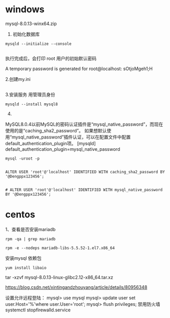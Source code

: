 # windows

mysql-8.0.13-winx64.zip

1. 初始化数据库

~~~
mysqld --initialize --console


~~~


执行完成后，会打印 root 用户的初始默认密码

 A temporary password is generated for root@localhost: sOtjoMgeh1;H

2.创建my.ini

~~~

~~~

3.安装服务
 用管理员身份
 
~~~
mysqld --install mysql8
~~~


4. 

MySQL8.0.4以前MySQL的密码认证插件是“mysql_native_password”，而现在使用的是“caching_sha2_password”。
如果想默认使用“mysql_native_password”插件认证，可以在配置文件中配置default_authentication_plugin项。
[mysqld]
default_authentication_plugin=mysql_native_password

~~~
mysql -uroot -p


ALTER USER 'root'@'localhost' IDENTIFIED WITH caching_sha2_password BY '@Dengppx123456';


# ALTER USER 'root'@'localhost' IDENTIFIED WITH mysql_native_password BY '@Dengppx123456';
~~~


# centos
1、查看是否安装mariadb
~~~
rpm -qa | grep mariadb

rpm -e --nodeps mariadb-libs-5.5.52-1.el7.x86_64
~~~

安装mysql 依赖包

~~~
yum install libaio
~~~

tar -xzvf mysql-8.0.13-linux-glibc2.12-x86_64.tar.xz


https://blog.csdn.net/xintingandzhouyang/article/details/80956348

设置允许远程登陆：
mysql> use mysql
mysql> update user set user.Host='%'where user.User='root';
mysql> flush privileges;
禁用防火墙
systemctl stopfirewalld.service


